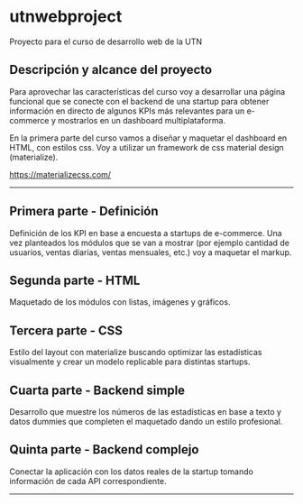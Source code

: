 # utnwebproject
Proyecto para el curso de desarrollo web de la UTN

## Descripción y alcance del proyecto
Para aprovechar las características del curso voy a desarrollar una página
funcional que se conecte con el backend de una startup para obtener información
en directo de algunos KPIs más relevantes para un e-commerce y mostrarlos en
un dashboard multiplataforma.

En la primera parte del curso vamos a diseñar y maquetar el dashboard en HTML,
con estilos css. Voy a utilizar un framework de css material design (materialize).

https://materializecss.com/

---

## Primera parte - Definición
Definición de los KPI en base a encuesta a startups de e-commerce. Una vez planteados
los módulos que se van a mostrar (por ejemplo cantidad de usuarios, ventas diarias,
  ventas mensuales, etc.) voy a maquetar el markup.

## Segunda parte  - HTML
Maquetado de los módulos con listas, imágenes y gráficos.

## Tercera parte - CSS
Estilo del layout con materialize buscando optimizar las estadísticas visualmente
y crear un modelo replicable para distintas startups.

## Cuarta parte - Backend simple
Desarrollo que muestre los números de las estadísticas en base a texto y datos dummies
que completen el maquetado dando un estilo profesional.

## Quinta parte - Backend complejo
Conectar la aplicación con los datos reales de la startup tomando información de
cada API correspondiente.

---

